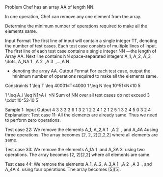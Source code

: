 Problem
Chef has an array AA of length NN.

In one operation, Chef can remove any one element from the array.

Determine the minimum number of operations required to make all the elements same.

Input Format
The first line of input will contain a single integer TT, denoting the number of test cases.
Each test case consists of multiple lines of input.
The first line of each test case contains a single integer NN —the length of Array AA.
Next line contains NN space-separated integers A_1, A_2, A_3, \dots, A_NA 
1
​
 ,A 
2
​
 ,A 
3
​
 ,…,A 
N
​
  - denoting the array AA.
Output Format
For each test case, output the minimum number of operations required to make all the elements same.

Constraints
1 \leq T \leq 40001≤T≤4000
1 \leq N \leq 10^51≤N≤10 
5
 
1 \leq A_i \leq N1≤A 
i
​
 ≤N
Sum of NN over all test cases do not exceed 3 \cdot 10^53⋅10 
5
 
Sample 1:
Input
Output
4
3
3 3 3
6
1 3 2 1 2 2
4
1 2 1 2
5
1 3 2 4 5
0
3
2
4
Explanation:
Test case 11: All the elements are already same. Thus we need to perform zero operations.

Test case 22: We remove the elements A_1, A_2,A 
1
​
 ,A 
2
​
 , and A_4A 
4
​
  using three operations. The array becomes [2, 2, 2][2,2,2] where all elements are same.

Test case 33: We remove the elements A_1A 
1
​
  and A_3A 
3
​
  using two operations. The array becomes [2, 2][2,2] where all elements are same.

Test case 44: We remove the elements A_1, A_2, A_3,A 
1
​
 ,A 
2
​
 ,A 
3
​
 , and A_4A 
4
​
  using four operations. The array becomes [5][5].

